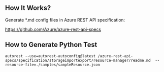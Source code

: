 
## How It Works?

Generate *.md config files in Azure REST API specification:

https://github.com/Azure/azure-rest-api-specs

## How to Generate Python Test

    autorest --use=autorest-autoconfig@latest /azure-rest-api-specs/specification/storageimportexport/resource-manager/readme.md  --resource-file=./samples/sampleResource.json
